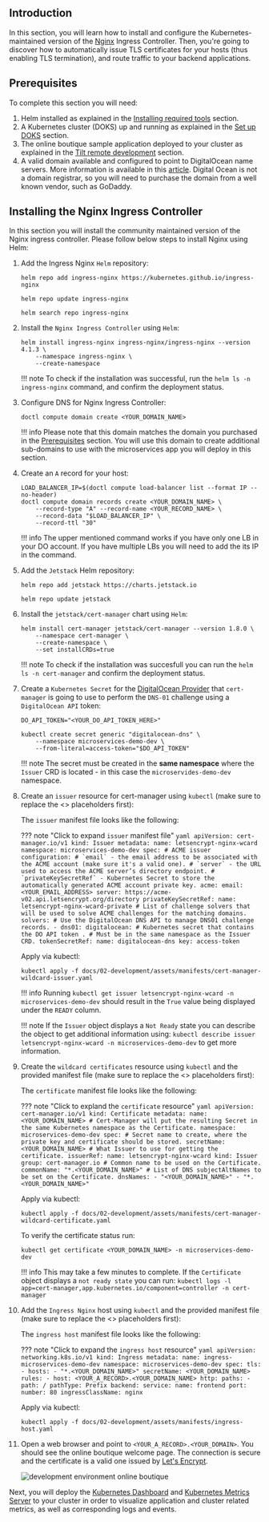 ## Introduction

In this section, you will learn how to install and configure the Kubernetes-maintained version of the [Nginx](https://kubernetes.github.io/ingress-ngin) Ingress Controller. Then, you're going to discover how to automatically issue TLS certificates for your hosts (thus enabling TLS termination), and route traffic to your backend applications.

## Prerequisites

To complete this section you will need:

1. Helm installed as explained in the [Installing required tools](installing-required-tools.md) section.
2. A Kubernetes cluster (DOKS) up and running as explained in the [Set up DOKS](setup-doks-dev.md) section.
3. The online boutique sample application deployed to your cluster as explained in the [Tilt remote development](tilt-remote.md) section.
4. A valid domain available and configured to point to DigitalOcean name servers. More information is available in this [article](https://www.digitalocean.com/community/tutorials/how-to-point-to-digitalocean-nameservers-from-common-domain-registrars). Digital Ocean is not a domain registrar, so you will need to purchase the domain from a well known vendor, such as GoDaddy.

## Installing the Nginx Ingress Controller

In this section you will install the community maintained version of the Nginx ingress controller. Please follow below steps to install Nginx using Helm:

1. Add the Ingress Nginx `Helm` repository:

    ```shell
    helm repo add ingress-nginx https://kubernetes.github.io/ingress-nginx

    helm repo update ingress-nginx

    helm search repo ingress-nginx
    ```

2. Install the `Nginx Ingress Controller` using `Helm`:

    ```shell
    helm install ingress-nginx ingress-nginx/ingress-nginx --version 4.1.3 \
        --namespace ingress-nginx \
        --create-namespace  
    ```

    !!! note
        To check if the installation was successful, run the `helm ls -n ingress-nginx` command, and confirm the deployment status.

3. Configure DNS for Nginx Ingress Controller:

    ```shell
    doctl compute domain create <YOUR_DOMAIN_NAME>
    ```

    !!! info
        Please note that this domain matches the domain you purchased in the [Prerequisites](#prerequisites) section. You will use this domain to create additional sub-domains to use with the microservices app you will deploy in this section.

4. Create an `A` record for your host:

    ```shell
    LOAD_BALANCER_IP=$(doctl compute load-balancer list --format IP --no-header)
    doctl compute domain records create <YOUR_DOMAIN_NAME> \
        --record-type "A" --record-name <YOUR_RECORD_NAME> \
        --record-data "$LOAD_BALANCER_IP" \
        --record-ttl "30"
    ```

    !!! info
        The upper mentioned command works if you have only one LB in your DO account. If you have multiple LBs you will need to add the its IP in the command.

5. Add the `Jetstack` Helm repository:

    ```shell
    helm repo add jetstack https://charts.jetstack.io

    helm repo update jetstack
    ```

6. Install the `jetstack/cert-manager` chart using `Helm`:

    ```shell
    helm install cert-manager jetstack/cert-manager --version 1.8.0 \
        --namespace cert-manager \
        --create-namespace \
        --set installCRDs=true
    ```

    !!! note
        To check if the installation was succesfull you can run the `helm ls -n cert-manager` and confirm the deployment status.

7. Create a `Kubernetes Secret` for the [DigitalOcean Provider](https://cert-manager.io/docs/configuration/acme/dns01/digitalocean) that `cert-manager` is going to use to perform the `DNS-01` challenge using a `DigitalOcean API` token:

    ```shell
    DO_API_TOKEN="<YOUR_DO_API_TOKEN_HERE>"

    kubectl create secret generic "digitalocean-dns" \
        --namespace microservices-demo-dev \
        --from-literal=access-token="$DO_API_TOKEN"
    ```

    !!! note
        The secret must be created in the **same namespace** where the `Issuer` CRD is located - in this case the `microservides-demo-dev` namespace.

8. Create an `issuer` resource for cert-manager using `kubectl` (make sure to replace the <> placeholders first):

    The `issuer` manifest file looks like the following:

    ??? note "Click to expand `issuer` manifest file"
        ```yaml
        apiVersion: cert-manager.io/v1
        kind: Issuer
        metadata:
        name: letsencrypt-nginx-wcard
        namespace: microservices-demo-dev
        spec:
        # ACME issuer configuration:
        # `email` - the email address to be associated with the ACME account (make sure it's a valid one).
        # `server` - the URL used to access the ACME server’s directory endpoint.
        # `privateKeySecretRef` - Kubernetes Secret to store the automatically generated ACME account private key.
        acme:
            email: <YOUR_EMAIL_ADDRESS>
            server: https://acme-v02.api.letsencrypt.org/directory
            privateKeySecretRef:
            name: letsencrypt-nginx-wcard-private
            # List of challenge solvers that will be used to solve ACME challenges for the matching domains.
            solvers:
            # Use the DigitalOcean DNS API to manage DNS01 challenge records.
            - dns01:
                digitalocean:
                    # Kubernetes secret that contains the DO API token .
                    # Must be in the same namespace as the Issuer CRD.
                    tokenSecretRef:
                    name: digitalocean-dns
                    key: access-token
        ```

    Apply via kubectl:

    ```shell
    kubectl apply -f docs/02-development/assets/manifests/cert-manager-wildcard-issuer.yaml
    ```

    !!! info
    Running `kubectl get issuer letsencrypt-nginx-wcard -n microservices-demo-dev` should result in the `True` value being displayed under the `READY` column.

    !!! note
        If the `Issuer` object displays a `Not Ready` state you can describe the object to get additional information using: `kubectl describe issuer letsencrypt-nginx-wcard -n microservices-demo-dev` to get more information.

9. Create the `wildcard certificates` resource using `kubectl` and the provided manifest file (make sure to replace the <> placeholders first):

    The `certificate` manifest file looks like the following:

    ??? note "Click to expland the `certificate` resource"
        ```yaml
        apiVersion: cert-manager.io/v1
        kind: Certificate
        metadata:
        name: <YOUR_DOMAIN_NAME>
        # Cert-Manager will put the resulting Secret in the same Kubernetes namespace as the Certificate.
        namespace: microservices-demo-dev
        spec:
        # Secret name to create, where the private key and certificate should be stored.
        secretName: <YOUR_DOMAIN_NAME>
        # What Issuer to use for getting the certificate.
        issuerRef:
            name: letsencrypt-nginx-wcard
            kind: Issuer
            group: cert-manager.io
        # Common name to be used on the Certificate.
        commonName: "*.<YOUR_DOMAIN_NAME>"
        # List of DNS subjectAltNames to be set on the Certificate.
        dnsNames:
            - "<YOUR_DOMAIN_NAME>"
            - "*.<YOUR_DOMAIN_NAME>"
        ```

    Apply via kubectl:

    ```shell
    kubectl apply -f docs/02-development/assets/manifests/cert-manager-wildcard-certificate.yaml
    ```

    To verify the certificate status run:

    ```shell
    kubectl get certificate <YOUR_DOMAIN_NAME> -n microservices-demo-dev
    ```

    !!! info
        This may take a few minutes to complete. If the `Certificate` object displays a `not ready state` you can run: `kubectl logs -l app=cert-manager,app.kubernetes.io/component=controller -n cert-manager`

10. Add the `Ingress Nginx` host using `kubectl` and the provided manifest file (make sure to replace the <> placeholders first):

    The `ingress host` manifest file looks like the following:

    ??? note "Click to expand the `ingress host` resource"
        ```yaml
        apiVersion: networking.k8s.io/v1
        kind: Ingress
        metadata:
        name: ingress-microservices-demo-dev
        namespace: microservices-demo-dev
        spec:
        tls:
            - hosts:
                - "*.<YOUR_DOMAIN_NAME>"
            secretName: <YOUR_DOMAIN_NAME>
        rules:
            - host: <YOUR_A_RECORD>.<YOUR_DOMAIN_NAME>
            http:
                paths:
                - path: /
                    pathType: Prefix
                    backend:
                    service:
                        name: frontend
                        port:
                        number: 80
        ingressClassName: nginx
        ```

    Apply via kubectl:

    ```shell
    kubectl apply -f docs/02-development/assets/manifests/ingress-host.yaml 
    ```

11. Open a web browser and point to `<YOUR_A_RECORD>.<YOUR_DOMAIN>`. You should see the online boutique welcome page. The connection is secure and the certificate is a valid one issued by [Let's Encrypt](https://letsencrypt.org).

    ![development environment online boutique](microservices_demo_ingress_dev.png)

Next, you will deploy the [Kubernetes Dashboard](https://github.com/kubernetes/dashboard) and [Kubernetes Metrics Server](https://github.com/kubernetes-sigs/metrics-server) to your cluster in order to visualize application and cluster related metrics, as well as corresponding logs and events.
